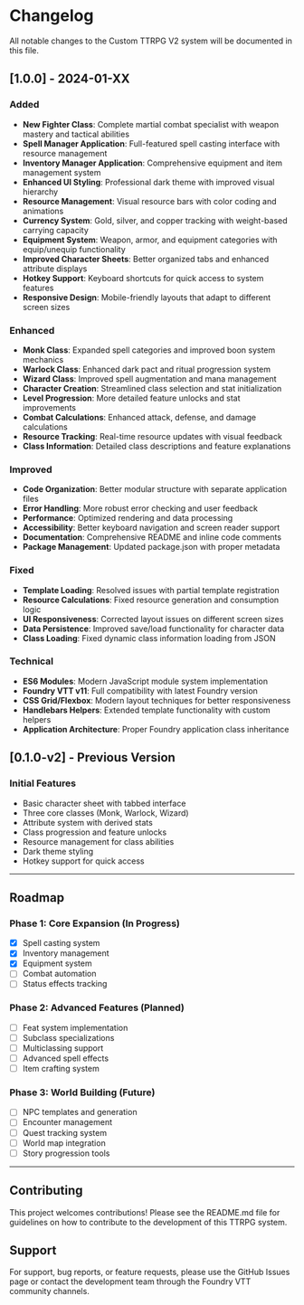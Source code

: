 # Changelog

All notable changes to the Custom TTRPG V2 system will be documented in this file.

## [1.0.0] - 2024-01-XX

### Added
- **New Fighter Class**: Complete martial combat specialist with weapon mastery and tactical abilities
- **Spell Manager Application**: Full-featured spell casting interface with resource management
- **Inventory Manager Application**: Comprehensive equipment and item management system
- **Enhanced UI Styling**: Professional dark theme with improved visual hierarchy
- **Resource Management**: Visual resource bars with color coding and animations
- **Currency System**: Gold, silver, and copper tracking with weight-based carrying capacity
- **Equipment System**: Weapon, armor, and equipment categories with equip/unequip functionality
- **Improved Character Sheets**: Better organized tabs and enhanced attribute displays
- **Hotkey Support**: Keyboard shortcuts for quick access to system features
- **Responsive Design**: Mobile-friendly layouts that adapt to different screen sizes

### Enhanced
- **Monk Class**: Expanded spell categories and improved boon system mechanics
- **Warlock Class**: Enhanced dark pact and ritual progression system
- **Wizard Class**: Improved spell augmentation and mana management
- **Character Creation**: Streamlined class selection and stat initialization
- **Level Progression**: More detailed feature unlocks and stat improvements
- **Combat Calculations**: Enhanced attack, defense, and damage calculations
- **Resource Tracking**: Real-time resource updates with visual feedback
- **Class Information**: Detailed class descriptions and feature explanations

### Improved
- **Code Organization**: Better modular structure with separate application files
- **Error Handling**: More robust error checking and user feedback
- **Performance**: Optimized rendering and data processing
- **Accessibility**: Better keyboard navigation and screen reader support
- **Documentation**: Comprehensive README and inline code comments
- **Package Management**: Updated package.json with proper metadata

### Fixed
- **Template Loading**: Resolved issues with partial template registration
- **Resource Calculations**: Fixed resource generation and consumption logic
- **UI Responsiveness**: Corrected layout issues on different screen sizes
- **Data Persistence**: Improved save/load functionality for character data
- **Class Loading**: Fixed dynamic class information loading from JSON

### Technical
- **ES6 Modules**: Modern JavaScript module system implementation
- **Foundry VTT v11**: Full compatibility with latest Foundry version
- **CSS Grid/Flexbox**: Modern layout techniques for better responsiveness
- **Handlebars Helpers**: Extended template functionality with custom helpers
- **Application Architecture**: Proper Foundry application class inheritance

## [0.1.0-v2] - Previous Version

### Initial Features
- Basic character sheet with tabbed interface
- Three core classes (Monk, Warlock, Wizard)
- Attribute system with derived stats
- Class progression and feature unlocks
- Resource management for class abilities
- Dark theme styling
- Hotkey support for quick access

---

## Roadmap

### Phase 1: Core Expansion (In Progress)
- [x] Spell casting system
- [x] Inventory management
- [x] Equipment system
- [ ] Combat automation
- [ ] Status effects tracking

### Phase 2: Advanced Features (Planned)
- [ ] Feat system implementation
- [ ] Subclass specializations
- [ ] Multiclassing support
- [ ] Advanced spell effects
- [ ] Item crafting system

### Phase 3: World Building (Future)
- [ ] NPC templates and generation
- [ ] Encounter management
- [ ] Quest tracking system
- [ ] World map integration
- [ ] Story progression tools

---

## Contributing

This project welcomes contributions! Please see the README.md file for guidelines on how to contribute to the development of this TTRPG system.

## Support

For support, bug reports, or feature requests, please use the GitHub Issues page or contact the development team through the Foundry VTT community channels.
